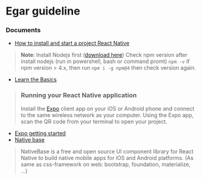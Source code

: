 # Egar guideline
### Documents
- [How to install and start a project React Native](https://facebook.github.io/react-native/docs/getting-started.html)

> **Note**: 
> Install Nodejs first ([download here](https://nodejs.org/en/))
> Check npm version after install nodejs (run in powershell, bash or command promt)
> `npm -v`
> if npm version > 4.x, then run
> `npm i -g npm@4`
> then check version again.

- [Learn the Basics](https://facebook.github.io/react-native/docs/tutorial.html)

> ### Running your React Native application
> Install the  [Expo](https://expo.io/)  client app on your iOS or Android phone and connect to the same wireless network as your computer. Using the Expo app, scan the QR code from your terminal to open your project.

- [Expo getting started](https://expo.io/learn)
- [Native base](https://docs.nativebase.io/)

> NativeBase is a free and open source UI component library for React Native to build native mobile apps for iOS and Android platforms.
> (As same as css-framework on web: bootstrap, foundation, materialize, ...)
